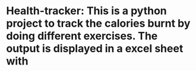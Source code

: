 # Health-tracker: This is a python project to track the calories burnt by doing different exercises. The output is displayed in a excel sheet with 
